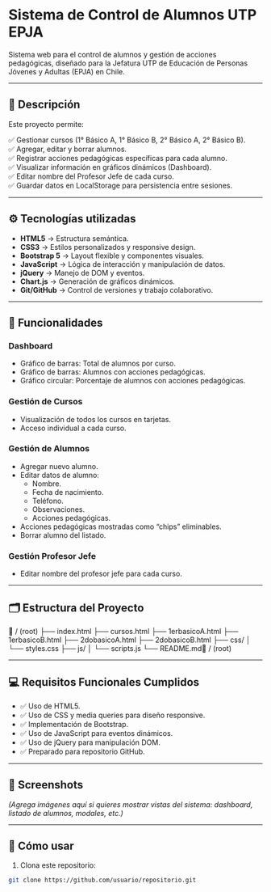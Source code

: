 # Sistema de Control de Alumnos UTP EPJA

Sistema web para el control de alumnos y gestión de acciones pedagógicas, diseñado para la Jefatura UTP de Educación de Personas Jóvenes y Adultas (EPJA) en Chile.

---

## 📑 Descripción

Este proyecto permite:

✅ Gestionar cursos (1° Básico A, 1° Básico B, 2° Básico A, 2° Básico B).  
✅ Agregar, editar y borrar alumnos.  
✅ Registrar acciones pedagógicas específicas para cada alumno.  
✅ Visualizar información en gráficos dinámicos (Dashboard).  
✅ Editar nombre del Profesor Jefe de cada curso.  
✅ Guardar datos en LocalStorage para persistencia entre sesiones.

---

## ⚙️ Tecnologías utilizadas

- **HTML5** → Estructura semántica.
- **CSS3** → Estilos personalizados y responsive design.
- **Bootstrap 5** → Layout flexible y componentes visuales.
- **JavaScript** → Lógica de interacción y manipulación de datos.
- **jQuery** → Manejo de DOM y eventos.
- **Chart.js** → Generación de gráficos dinámicos.
- **Git/GitHub** → Control de versiones y trabajo colaborativo.

---

## 🚀 Funcionalidades

### Dashboard

- Gráfico de barras: Total de alumnos por curso.
- Gráfico de barras: Alumnos con acciones pedagógicas.
- Gráfico circular: Porcentaje de alumnos con acciones pedagógicas.

### Gestión de Cursos

- Visualización de todos los cursos en tarjetas.
- Acceso individual a cada curso.

### Gestión de Alumnos

- Agregar nuevo alumno.
- Editar datos de alumno:
  - Nombre.
  - Fecha de nacimiento.
  - Teléfono.
  - Observaciones.
  - Acciones pedagógicas.
- Acciones pedagógicas mostradas como “chips” eliminables.
- Borrar alumno del listado.

### Gestión Profesor Jefe

- Editar nombre del profesor jefe para cada curso.

---

## 🗂 Estructura del Proyecto

📁 / (root)
├── index.html
├── cursos.html
├── 1erbasicoA.html
├── 1erbasicoB.html
├── 2dobasicoA.html
├── 2dobasicoB.html
├── css/
│ └── styles.css
├── js/
│ └── scripts.js
└── README.md📁 / (root)

---

## 💻 Requisitos Funcionales Cumplidos

- ✅ Uso de HTML5.
- ✅ Uso de CSS y media queries para diseño responsive.
- ✅ Implementación de Bootstrap.
- ✅ Uso de JavaScript para eventos dinámicos.
- ✅ Uso de jQuery para manipulación DOM.
- ✅ Preparado para repositorio GitHub.

---

## 📸 Screenshots

*(Agrega imágenes aquí si quieres mostrar vistas del sistema: dashboard, listado de alumnos, modales, etc.)*

---

## 🚀 Cómo usar

1. Clona este repositorio:

```bash
git clone https://github.com/usuario/repositorio.git
